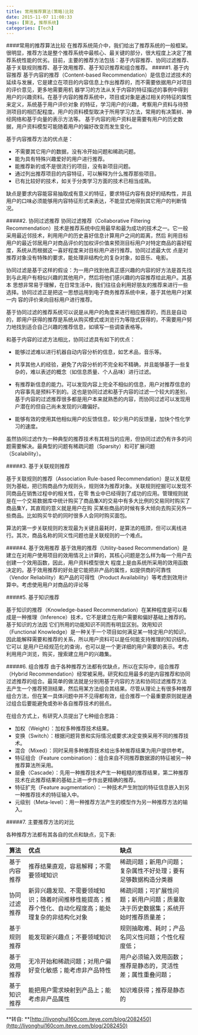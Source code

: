 ```yaml
---
title: 常用推荐算法(策略)比较
date: 2015-11-07 11:08:33
tags: [算法, 推荐系统]
categories: [Tech]
---
```

####常用的推荐算法比较
在推荐系统简介中，我们给出了推荐系统的一般框架。很明显，推荐方法是整个推荐系统中最核心、最关键的部分，很大程度上决定了推荐系统性能的优劣。目前，主要的推荐方法包括：基于内容推荐、协同过滤推荐、基于关联规则推荐、基于效用推荐、基于知识推荐和组合推荐。
#####1. 基于内容推荐
基于内容的推荐（Content-based Recommendation）是信息过滤技术的延续与发展，它是建立在项目的内容信息上作出推荐的，而不需要依据用户对项目的评价意见，更多地需要用机 器学习的方法从关于内容的特征描述的事例中得到用户的兴趣资料。在基于内容的推荐系统中，项目或对象是通过相关的特征的属性来定义，系统基于用户评价对象 的特征，学习用户的兴趣，考察用户资料与待预测项目的相匹配程度。用户的资料模型取决于所用学习方法，常用的有决策树、神经网络和基于向量的表示方法等。 基于内容的用户资料是需要有用户的历史数据，用户资料模型可能随着用户的偏好改变而发生变化。

基于内容推荐方法的优点是： 

* 不需要其它用户的数据，没有冷开始问题和稀疏问题。
* 能为具有特殊兴趣爱好的用户进行推荐。
* 能推荐新的或不是很流行的项目，没有新项目问题。
* 通过列出推荐项目的内容特征，可以解释为什么推荐那些项目。
* 已有比较好的技术，如关于分类学习方面的技术已相当成熟。

缺点是要求内容能容易抽取成有意义的特征，要求特征内容有良好的结构性，并且用户的口味必须能够用内容特征形式来表达，不能显式地得到其它用户的判断情况。

<!--more-->

#####2. 协同过滤推荐
协同过滤推荐（Collaborative Filtering Recommendation）技术是推荐系统中应用最早和最为成功的技术之一。它一般采用最近邻技术，利用用户的历史喜好信息计算用户之间的距离，然后 利用目标用户的最近邻居用户对商品评价的加权评价值来预测目标用户对特定商品的喜好程度，系统从而根据这一喜好程度来对目标用户进行推荐。协同过滤最大优 点是对推荐对象没有特殊的要求，能处理非结构化的复杂对象，如音乐、电影。

协同过滤是基于这样的假设：为一用户找到他真正感兴趣的内容的好方法是首先找到与此用户有相似兴趣的其他用户，然后将他们感兴趣的内容推荐给此用户。其基本 思想非常易于理解，在日常生活中，我们往往会利用好朋友的推荐来进行一些选择。协同过滤正是把这一思想运用到电子商务推荐系统中来，基于其他用户对某一内 容的评价来向目标用户进行推荐。

基于协同过滤的推荐系统可以说是从用户的角度来进行相应推荐的，而且是自动的，即用户获得的推荐是系统从购买模式或浏览行为等隐式获得的，不需要用户努力地找到适合自己兴趣的推荐信息，如填写一些调查表格等。

和基于内容的过滤方法相比，协同过滤具有如下的优点：

* 能够过滤难以进行机器自动内容分析的信息，如艺术品，音乐等。

* 共享其他人的经验，避免了内容分析的不完全和不精确，并且能够基于一些复杂的，难以表述的概念（如信息质量、个人品味）进行过滤。
* 有推荐新信息的能力。可以发现内容上完全不相似的信息，用户对推荐信息的内容事先是预料不到的。这也是协同过滤和基于内容的过滤一个较大的差别，基于内容的过滤推荐很多都是用户本来就熟悉的内容，而协同过滤可以发现用户潜在的但自己尚未发现的兴趣偏好。
* 能够有效的使用其他相似用户的反馈信息，较少用户的反馈量，加快个性化学习的速度。

虽然协同过滤作为一种典型的推荐技术有其相当的应用，但协同过滤仍有许多的问题需要解决。最典型的问题有稀疏问题（Sparsity）和可扩展问题（Scalability）。

#####3. 基于关联规则推荐

基于关联规则的推荐（Association Rule-based Recommendation）是以关联规则为基础，把已购商品作为规则头，规则体为推荐对象。关联规则挖掘可以发现不同商品在销售过程中的相关性，在零 售业中已经得到了成功的应用。管理规则就是在一个交易数据库中统计购买了商品集X的交易中有多大比例的交易同时购买了商品集Y，其直观的意义就是用户在购 买某些商品的时候有多大倾向去购买另外一些商品。比如购买牛奶的同时很多人会同时购买面包。

算法的第一步关联规则的发现最为关键且最耗时，是算法的瓶颈，但可以离线进行。其次，商品名称的同义性问题也是关联规则的一个难点。

#####4. 基于效用推荐
基于效用的推荐（Utility-based Recommendation）是建立在对用户使用项目的效用情况上计算的，其核心问题是怎么样为每一个用户去创建一个效用函数，因此，用户资料模型很大 程度上是由系统所采用的效用函数决定的。基于效用推荐的好处是它能把非产品的属性，如提供商的可靠性（Vendor Reliability）和产品的可得性（Product Availability）等考虑到效用计算中。考虑使用用户对商品的评论等

#####5. 基于知识推荐

基于知识的推荐（Knowledge-based Recommendation）在某种程度是可以看成是一种推理（Inference）技术，它不是建立在用户需要和偏好基础上推荐的。基于知识的方法因 它们所用的功能知识不同而有明显区别。效用知识（Functional Knowledge）是一种关于一个项目如何满足某一特定用户的知识，因此能解释需要和推荐的关系，所以用户资料可以是任何能支持推理的知识结构，它可以 是用户已经规范化的查询，也可以是一个更详细的用户需要的表示。考虑利用用户浏览，购买，搜索建立用户的兴趣集。

#####6. 组合推荐
由于各种推荐方法都有优缺点，所以在实际中，组合推荐（Hybrid Recommendation）经常被采用。研究和应用最多的是内容推荐和协同过滤推荐的组合。最简单的做法就是分别用基于内容的方法和协同过滤推荐方法 去产生一个推荐预测结果，然后用某方法组合其结果。尽管从理论上有很多种推荐组合方法，但在某一具体问题中并不见得都有效，组合推荐一个最重要原则就是通 过组合后要能避免或弥补各自推荐技术的弱点。

在组合方式上，有研究人员提出了七种组合思路：

* 加权（Weight）：加权多种推荐技术结果。
* 变换（Switch）：根据问题背景和实际情况或要求决定变换采用不同的推荐技术。
* 混合（Mixed）：同时采用多种推荐技术给出多种推荐结果为用户提供参考。
* 特征组合（Feature combination）：组合来自不同推荐数据源的特征被另一种推荐算法所采用。
* 层叠（Cascade）：先用一种推荐技术产生一种粗糙的推荐结果，第二种推荐技术在此推荐结果的基础上进一步作出更精确的推荐。
* 特征扩充（Feature augmentation）：一种技术产生附加的特征信息嵌入到另一种推荐技术的特征输入中。
* 元级别（Meta-level）：用一种推荐方法产生的模型作为另一种推荐方法的输入。

#####7. 主要推荐方法的对比

各种推荐方法都有其各自的优点和缺点，见下表:

|算法|优点|缺点|
|:---|:--|:--|
|基于内容推荐|推荐结果直观，容易解释；不需要领域知识|稀疏问题；新用户问题；复杂属性不好处理；要有足够数据构造分类器|
|协同过滤推荐|新异兴趣发现、不需要领域知识；随着时间推移性能提高；推荐个性化、自动化程度高；能处理复杂的非结构化对象|稀疏问题；可扩展性问题；新用户问题；质量取决于历史数据集；系统开始时推荐质量差；|
|基于规则推荐|能发现新兴趣点；不要领域知识|规则抽取难、耗时；产品名同义性问题；个性化程度低；|
|基于效用推荐|无冷开始和稀疏问题；对用户偏好变化敏感；能考虑非产品特性|用户必须输入效用函数；推荐是静态的，灵活性差；属性重叠问题；|
|基于知识推荐|能把用户需求映射到产品上；能考虑非产品属性|知识难获得；推荐是静态的|

**转自: **[http://liyonghui160com.iteye.com/blog/2082450](http://liyonghui160com.iteye.com/blog/2082450)








